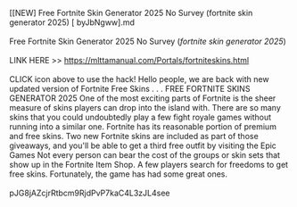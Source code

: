 [[NEW] Free Fortnite Skin Generator 2025 No Survey (fortnite skin generator 2025) [ byJbNgww].md
<br>
<br>Free Fortnite Skin Generator 2025 No Survey (*fortnite skin generator 2025*)
<br>
<br>LINK HERE >> https://mlttamanual.com/Portals/fortniteskins.html
<br>
<br>CLICK  icon above to use the hack! Hello people, we are back with new updated version of Fortnite Free Skins . . .  FREE FORTNITE SKINS GENERATOR  2025 One of the most exciting parts of Fortnite is the sheer measure of skins players can drop into the island with.  There are so many skins that you could undoubtedly play a few fight royale games without running into a similar one.  Fortnite has its reasonable portion of premium and free skins.  Two new Fortnite skins are included as part of those giveaways, and you'll be able to get a third free outfit by visiting the Epic Games Not every person can bear the cost of the groups or skin sets that show up in the Fortnite Item Shop.  A few players search for freedoms to get free skins.  Fortunately, the game has had some great ones. 
<br>
<br>pJG8jAZcjrRtbcm9RjdPvP7kaC4L3zJL4see
<br>
